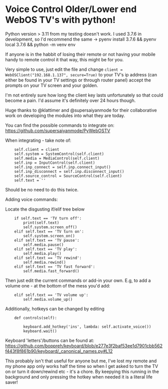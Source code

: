 
# Voice Control Older/Lower end WebOS TV's with python!
Python version > 3.11 from my testing doesn't work. I used 3.7.6 in development, so I'd recommend the same -> pyenv install 3.7.6 && pyenv local 3.7.6 && python -m venv env

If anyone is in the habbit of losing their remote or not having your mobile handy to remote control it that way, this might be for you. 

Very simple to use, just edit the file and change ```client = WebOSClient("192.168.1.137", secure=True)``` to your TV's ip address (can either be found in your TV settings or through router panel) accept the prompts on your TV screen and your golden. 

I'm not entirely sure how long the client key lasts unfortunately so that could become a pain. I'd assume it's definitely over 24 hours though. 

Huge thanks to @klattimer and @supersaiyanmode for their collaborative work on developing the modules into what they are today. 

You can find the possible commands to integrate on: https://github.com/supersaiyanmode/PyWebOSTV

When integrating - take note of:
```
    self.client = client
    self.system = SystemControl(self.client)
    self.media = MediaControl(self.client)
    self.inp = InputControl(self.client)
    self.inp_connect = self.inp.connect_input()
    self.inp_disconnect = self.inp.disconnect_input()
    self.source_control = SourceControl(self.client)
    self.text = ''
```

Should be no need to do this twice.

Adding voice commands:

Locate the disgusting if/elif tree below

```
    if self.text == 'TV turn off':
        print(self.text)
        self.system.screen_off()
    elif self.text == 'TV turn on':
        self.system.screen_on()
    elif self.text == 'TV pause':
        self.media.pause()
    elif self.text == 'TV play':
        self.media.play()
    elif self.text == 'TV rewind':
        self.media.rewind()
    elif self.text == 'TV fast forward':
        self.media.fast_forward()
```

Then just edit the current commands or add-in your own. E.g, to add a volume one - at the bottom of the mess you'd add:

```
    elif self.text == 'TV volume up':
        self.media.volume_up()
```

Additionally, hotkeys can be changed by editing 
```
    def controls(self):
      
        keyboard.add_hotkey('ins', lambda: self.activate_voice())
        keyboard.wait()
```

Keyboard 'letters'/buttons can be found at:
https://github.com/boppreh/keyboard/blob/e277e3f2baf53ee1d7901cbb562f443f8f861b90/keyboard/_canonical_names.py#L12


This probably isn't that useful for anyone but me, I've lost my remote and my phone app only works half the time so when I get asked to turn the TV on or turn it down/rewind etc - it's a chore. By keepying this running in the background and only pressing the hotkey when needed it is a literal life saver!
